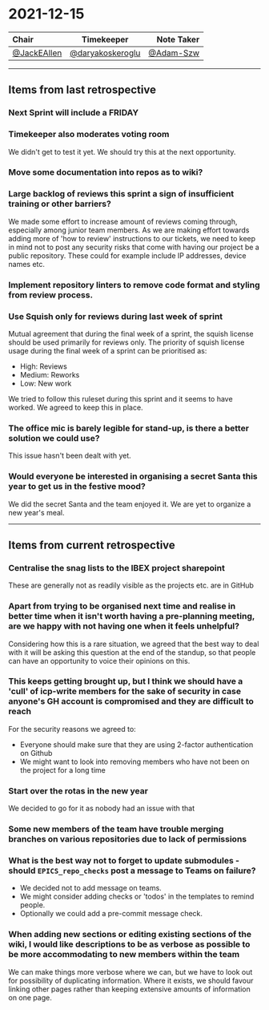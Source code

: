 # 2021-12-15

| Chair      | Timekeeper | Note Taker |
| :--------   | :---------: | ----------: |
| [@JackEAllen](https://github.com/JackEAllen) | [@daryakoskeroglu](https://github.com/daryakoskeroglu) | [@Adam-Szw](https://github.com/Adam-Szw) | 

--- 

## Items from last retrospective

### Next Sprint will include a FRIDAY

### Timekeeper also moderates voting room
We didn't get to test it yet. We should try this at the next opportunity.

### Move some documentation into repos as to wiki?

### Large backlog of reviews this sprint a sign of insufficient training or other barriers?
We made some effort to increase amount of reviews coming through, especially among junior team members.
As we are making effort towards adding more of 'how to review' instructions to our tickets, we need
to keep in mind not to post any security risks that come with having our project be a public repository. These
could for example include IP addresses, device names etc.

### Implement repository linters to remove code format and styling from review process.

###  Use Squish only for reviews during last week of sprint
Mutual agreement that during the final week of a sprint, the squish license should be used primarily for reviews only. The priority of squish license usage during the final week of a sprint can be prioritised as:
- High: Reviews
- Medium: Reworks
- Low: New work

We tried to follow this ruleset during this sprint and it seems to have worked. We agreed to keep this in place.

### The office mic is barely legible for stand-up, is there a better solution we could use?
This issue hasn't been dealt with yet.

### Would everyone be interested in organising a secret Santa this year to get us in the festive mood?
We did the secret Santa and the team enjoyed it. We are yet to organize a new year's meal.

---

## Items from current retrospective

### Centralise the snag lists to the IBEX project sharepoint
These are generally not as readily visible as the projects etc. are in GitHub

### Apart from trying to be organised next time and realise in better time when it isn't worth having a pre-planning meeting, are we happy with not having one when it feels unhelpful?
Considering how this is a rare situation, we agreed that the best way to deal with it will be asking this question at the end of the standup, so that people can have an opportunity to voice their opinions on this.

### This keeps getting brought up, but I think we should have a 'cull' of icp-write members for the sake of security in case anyone's GH account is compromised and they are difficult to reach
For the security reasons we agreed to:
- Everyone should make sure that they are using 2-factor authentication on Github
- We might want to look into removing members who have not been on the project for a long time

### Start over the rotas in the new year
We decided to go for it as nobody had an issue with that

### Some new members of the team have trouble merging branches on various repositories due to lack of permissions

### What is the best way not to forget to update submodules - should `EPICS_repo_checks` post a message to Teams on failure?
- We decided not to add message on teams.
- We might consider adding checks or 'todos' in the templates to remind people.
- Optionally we could add a pre-commit message check.

### When adding new sections or editing existing sections of the wiki, I would like descriptions to be as verbose as possible to be more accommodating to new members within the team
We can make things more verbose where we can, but we have to look out for possibility of duplicating information. Where it exists, we should favour linking other pages rather than keeping extensive amounts of information on one page.